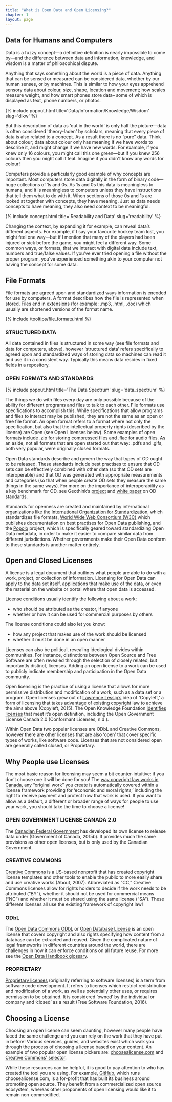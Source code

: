 ```yaml
---
title: "What is Open Data and Open Licensing?"
chapter: 1
layout: page
---
```


## Data for Humans and Computers
Data is a fuzzy concept—a definitive definition is nearly impossible to come by—and the difference between data and information, knowledge, and wisdom is a matter of philosophical dispute.

Anything that says something about the world is a piece of data. Anything that can be sensed or measured can be considered data, whether by our human senses, or by machines. This is similar to how your eyes apprehend sensory data about colour, size, shape, location and movement; how scales measure weight, and how smart phones store data– some of which is  displayed as text, phone numbers, or photos.

{% include popout.html title='Data/Information/Knowledge/Wisdom' slug='dikw' %}

But this description of data as ‘out in the world’ is only half the picture—data is often considered 'theory-laden' by scholars, meaning that every piece of data is also related to a concept. As a result there is no “pure” data. Think about colour; data about colour only has meaning if we have words to describe it, and might change if we have new words. For example, if you knew only 16 colours, you might call this one green—but if you knew 256 colours then you might call it teal. Imagine if you didn't know any words for colour!

Computers provide a particularly good example of why concepts are important. Most computers store data digitally in the form of binary code—huge collections of 1s and 0s. As 1s and 0s this data is meaningless to humans, and it is meaningless to computers unless they have instructions that tell them what to do with it. When sections of those 0s and 1s are looked at together with concepts, they have meaning. Just as data needs concepts to have meaning, they also need context to be meaningful.

{% include concept.html title='Readability and Data' slug='readability' %}

Changing the context, by expanding it for example, can reveal data’s different aspects. For example, if I say your favourite hockey team lost, you might feel one way—but if I mention that many of the players had been injured or sick before the game, you might feel a different way. Some common ways, or formats, that we interact with digital data include text, numbers and true/false values. If you've ever tried opening a file without the proper program, you’ve experienced something akin to your computer not having the concept for some data.

## File Formats

File formats are agreed upon and standardized ways information is encoded for use by computers. A format describes how the file is represented when stored. Files end in extensions (for example: .mp3, .html, .doc) which usually are shortened versions of the format name.

{% include /tooltips/file_formats.html %}

### STRUCTURED DATA

All data contained in files is structured in some way (see file formats and data for computers, above), however ‘structured data’ refers specifically to agreed upon and  standardized ways of storing data so machines can read it and use it in a consistent way. Typically this means data resides in fixed fields in a repository.

### OPEN FORMATS AND STANDARDS

{% include popout.html title='The Data Spectrum' slug='data_spectrum' %}

The things we do with files every day are only possible because of the ability for different programs and files to talk to each other. File formats use specifications to accomplish this. While specifications that allow programs and files to interact may be published, they are not the same as an open or free file format. An open format refers to a format where not only the specification, but also that the intellectual property rights (described by the license) are Open (see Open Licenses below). Some examples of open formats include .zip for storing compressed files  and .flac for audio files. As an aside, not all formats that are open started out that way: .pdfs and .gifs, both very popular, were originally closed formats.

Open Data standards describe and govern the way that types of OD ought to be released. These standards include best practises to ensure that OD sets can be effectively combined with other data (so that OD sets are interoperable) and that OD was generated with appropriate measurements and categories (so that when people create OD sets they measure the same things in the same ways). For more on the importance of interoperability as a key benchmark for OD, see Geothink’s [project](http://geothink.ca/opendatastandards) and [white paper](https://docs.google.com/document/d/1T2-fVOb_l3QD8sBTpEpubFSzWi2qAkwEdPIz1JhJrWU/edit?usp=sharing) on OD standards.

Standards for openness are created and maintained by international organizations like the [International Organization for Standardization](http://www.iso.org/), which standardizes file formats, [World Wide Web Consortium (W3C)](https://www.w3.org/TR/gov-data/) which publishes documentation on best practises for Open Data publishing, and the [Popolo](http://www.popoloproject.com/) project, which is specifically geared toward standardizing Open Data metadata, in order to make it easier to compare similar data from different jurisdictions. Whether governments make their Open Data conform to these standards is another matter entirely.

## Open and Closed Licenses

A license is a legal document that outlines what people are able to do with a work, project, or collection of information. Licensing for Open Data can apply to the data set itself, applications that make use of the data, or even the material on the website or portal where that open data is accessed.

License conditions usually identify the following about a work:

- who should be attributed as the creator, if anyone
- whether or how it can be used for commercial purposes by others

The license conditions could also let you know:

- how any project that makes use of the work should be licensed
- whether it must be done in an open manner

Licenses can also be political, revealing ideological divides within communities. For instance, distinctions between Open Source and Free Software are often revealed through the selection of closely related, but importantly distinct, licenses. Adding an open license to a work can be used to publicly indicate membership and participation in the Open Data community.

Open licensing is the practice of using a license that allows for more permissive distribution and modification of a work, such as a data set or a program. Open licenses grew out of [Lawrence Lessig’s](http://www.lessig.org/about/) idea of 'Copyleft,' a form of licensing that takes advantage of existing copyright law to achieve the aims above (Copyleft, 2015). The Open Knowledge Foundation [identifies licenses](http://opendefinition.org/licenses/) that meet it’s open definition, including the Open Government License Canada 2.0 (Conformant Licenses, n.d.).

Within Open Data two popular licenses are ODbL and Creative Commons, however there are other licenses that are also ‘open’ that cover specific types of works, like software code. Licenses that are not considered open are generally called closed, or Proprietary.

## Why People use Licenses

The most basic reason for licensing may seem a bit counter-intuitive: if you don’t choose one it will be done for you! The [way copyright law works in Canada](http://www.cipo.ic.gc.ca/eic/site/cipoInternet-Internetopic.nsf/eng/h_wr02281.html), any “original work” you create is automatically covered within a license framework providing for ‘economic and moral rights,’ including the right to receive payment and protect how that work is used. If you want to allow as a default, a different or broader range of ways for people to use your work, you should take the time to choose a license!

### OPEN GOVERNMENT LICENSE CANADA 2.0

The [Canadian Federal Government](http://open.canada.ca/en/open-government-licence-canada) has developed its own license to release data under (Government of Canada, 2015b). It provides much the same provisions as other open licenses, but is only used by the Canadian Government.

### CREATIVE COMMONS

[Creative Commons](https://creativecommons.org/) is a US-based nonprofit that has created copyright license templates and other tools to enable the public to more easily share and use creative works (About, 2007). Abbreviated as “CC,” Creative Commons licenses allow for rights holders to decide if the work needs to be attributed (“BY”), whether it should not be used for commercial means (“NC”) and whether it must be shared using the same license (“SA”). These different licenses all use the existing framework of copyright law!

### ODbL

The [Open Data Commons ODbL](http://opendatacommons.org/licenses/odbl/) or [Open Database License](http://opendatacommons.org/licenses/odbl/) is an open license that covers copyright and also rights specifying how content from a database can be extracted and reused. Given the complicated nature of legal frameworks in different countries around the world, there are challenges in how it can enforce conditions on all future reuse. For more see the [Open Data Handbook glossary](http://opendatahandbook.org/glossary/en/terms/odbl/).

### PROPRIETARY

[Proprietary licenses](https://www.gnu.org/philosophy/categories.html#non-freeSoftware) (originally referring to software licenses) is a term from software code development. It refers to licenses which restrict redistribution and modification of a work, as well as potentially other uses, or requires permission to be obtained. It is considered ‘owned’ by the individual or company and ‘closed’ as a result (Free Software Foundation, 2016).

## Choosing a License

Choosing an open license can seem daunting, however many people have faced the same challenge and you can rely on the work that they have put in before! Various services, guides, and websites exist which walk you through the process of choosing a license based on your content. An example of two popular open license pickers are: [choosealicense.com](http://choosealicense.com) and [Creative Commons' selector](https://creativecommons.org/choose/).

While these resources can be helpful, it is good to pay attention to who has created the tool you are using. For example, [GitHub](https://github.com/), which runs choosealicense.com, is a for-profit that has built its business around promoting open source. They benefit from a commercialized open source ecosystem, whereas other proponents of open licensing would like it to remain non-commodified.
